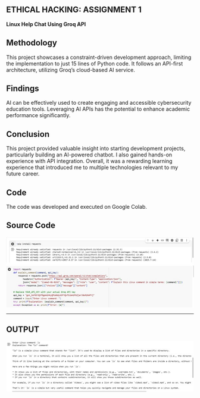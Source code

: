 ## **ETHICAL HACKING: ASSIGNMENT 1**
**Linux Help Chat Using Groq API**

## **Methodology**

This project showcases a constraint-driven development approach, limiting the implementation to just 15 lines of Python code. It follows an API-first architecture, utilizing Groq’s cloud-based AI service.

## **Findings**

AI can be effectively used to create engaging and accessible cybersecurity education tools. Leveraging AI APIs has the potential to enhance academic performance significantly.

## **Conclusion**

This project provided valuable insight into starting development projects, particularly building an AI-powered chatbot. I also gained hands-on experience with API integration. Overall, it was a rewarding learning experience that introduced me to multiple technologies relevant to my future career.

## **Code**

The code was developed and executed on Google Colab.

## **Source Code**
![Groq API example](/images/12.jpg)

---
## **OUTPUT**
![Groq API example](/images/34.jpg)

